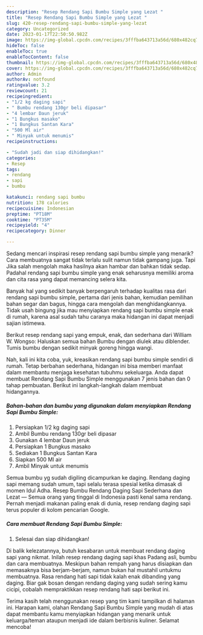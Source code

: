 ```yaml
---
description: "Resep Rendang Sapi Bumbu Simple yang Lezat "
title: "Resep Rendang Sapi Bumbu Simple yang Lezat "
slug: 420-resep-rendang-sapi-bumbu-simple-yang-lezat
category: Uncategorized
date: 2023-01-17T22:50:50.982Z
image: https://img-global.cpcdn.com/recipes/3fffba643713a56d/680x482cq70/rendang-sapi-bumbu-simple-foto-resep-utama.jpg
hideToc: false
enableToc: true
enableTocContent: false
thumbnail: https://img-global.cpcdn.com/recipes/3fffba643713a56d/680x482cq70/rendang-sapi-bumbu-simple-foto-resep-utama.jpg
cover: https://img-global.cpcdn.com/recipes/3fffba643713a56d/680x482cq70/rendang-sapi-bumbu-simple-foto-resep-utama.jpg
author: Admin
authorAv: notfound
ratingvalue: 3.2
reviewcount: 21
recipeingredient:
- "1/2 kg daging sapi"
- " Bumbu rendang 130gr beli dipasar"
- "4 lembar Daun jeruk"
- "1 Bungkus masako"
- "1 Bungkus Santan Kara"
- "500 Ml air"
- " Minyak untuk menumis"
recipeinstructions:

- "Sudah jadi dan siap dihidangkan!"
categories:
- Resep
tags:
- rendang
- sapi
- bumbu

katakunci: rendang sapi bumbu 
nutrition: 178 calories
recipecuisine: Indonesian
preptime: "PT18M"
cooktime: "PT35M"
recipeyield: "4"
recipecategory: Dinner

---
```



Sedang mencari inspirasi resep rendang sapi bumbu simple yang menarik? Cara membuatnya sangat tidak terlalu sulit namun tidak gampang juga. Tapi Jika salah mengolah maka hasilnya akan hambar dan bahkan tidak sedap. Padahal rendang sapi bumbu simple yang enak seharusnya memiliki aroma dan cita rasa yang dapat memancing selera kita.


Banyak hal yang sedikit banyak berpengaruh terhadap kualitas rasa dari rendang sapi bumbu simple, pertama dari jenis bahan, kemudian pemilihan bahan segar dan bagus, hingga cara mengolah dan menghidangkannya. Tidak usah bingung jika mau menyiapkan rendang sapi bumbu simple enak di rumah, karena asal sudah tahu caranya maka hidangan ini dapat menjadi sajian istimewa.

Berikut resep rendang sapi yang empuk, enak, dan sederhana dari William W. Wongso: Haluskan semua bahan Bumbu dengan diulek atau diblender. Tumis bumbu dengan sedikit minyak goreng hingga wangi.


Nah, kali ini kita coba, yuk, kreasikan rendang sapi bumbu simple sendiri di rumah. Tetap berbahan sederhana, hidangan ini bisa memberi manfaat dalam membantu menjaga kesehatan tubuhmu sekeluarga. Anda dapat membuat Rendang Sapi Bumbu Simple menggunakan 7 jenis bahan dan 0 tahap pembuatan. Berikut ini langkah-langkah dalam membuat hidangannya.

<!--inarticleads1-->

##### Bahan-bahan dan bumbu yang digunakan dalam menyiapkan Rendang Sapi Bumbu Simple:

1. Persiapkan 1/2 kg daging sapi
1. Ambil  Bumbu rendang 130gr beli dipasar
1. Gunakan 4 lembar Daun jeruk
1. Persiapkan 1 Bungkus masako
1. Sediakan 1 Bungkus Santan Kara
1. Siapkan 500 Ml air
1. Ambil  Minyak untuk menumis


Semua bumbu yg sudah digiling dicampurkan ke daging. Rendang daging sapi memang sudah umum, tapi selalu terasa spesial ketika dimasak di momen Idul Adha. Resep Bumbu Rendang Daging Sapi Sederhana dan Lezat — Semua orang yang tinggal di Indonesia pasti kenal sama rendang. Pernah menjadi makanan paling enak di dunia, resep rendang daging sapi terus populer di kolom pencarian Google. 

<!--inarticleads2-->

##### Cara membuat Rendang Sapi Bumbu Simple:


1. Selesai dan siap dihidangkan!

Di balik kelezatannya, butuh kesabaran untuk membuat rendang daging sapi yang nikmat. Inilah resep rendang daging sapi khas Padang asli, bumbu dan cara membuatnya. Meskipun bahan rempah yang harus disiapkan dan memasaknya bisa berjam-berjam, namun bukan hal mustahil untukmu membuatnya. Rasa rendang hati sapi tidak kalah enak dibanding yang daging. Biar gak bosan dengan rendang daging yang sudah sering kamu cicipi, cobalah mempraktikkan resep rendang hati sapi berikut ini. 

Terima kasih telah menggunakan resep yang tim kami tampilkan di halaman ini. Harapan kami, olahan Rendang Sapi Bumbu Simple yang mudah di atas dapat membantu kamu menyiapkan hidangan yang menarik untuk keluarga/teman ataupun menjadi ide dalam berbisnis kuliner. Selamat mencoba!
